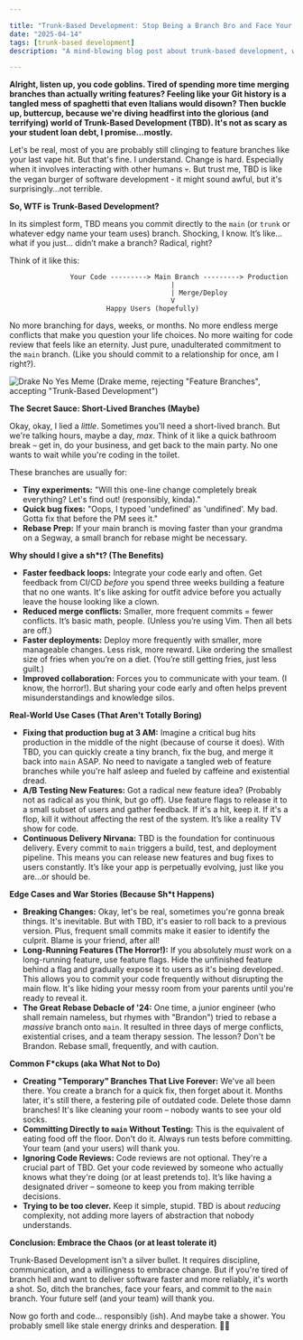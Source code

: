 ```yaml
---

title: "Trunk-Based Development: Stop Being a Branch Bro and Face Your Fears"
date: "2025-04-14"
tags: [trunk-based development]
description: "A mind-blowing blog post about trunk-based development, written for chaotic Gen Z engineers who can't commit (to anything, really)."

---
```


**Alright, listen up, you code goblins. Tired of spending more time merging branches than actually writing features? Feeling like your Git history is a tangled mess of spaghetti that even Italians would disown? Then buckle up, buttercup, because we're diving headfirst into the glorious (and terrifying) world of Trunk-Based Development (TBD). It's not as scary as your student loan debt, I promise…mostly.**

Let's be real, most of you are probably still clinging to feature branches like your last vape hit. But that's fine. I understand. Change is hard. Especially when it involves interacting with other humans 💀. But trust me, TBD is like the vegan burger of software development - it might sound awful, but it's surprisingly…not terrible.

**So, WTF is Trunk-Based Development?**

In its simplest form, TBD means you commit directly to the `main` (or `trunk` or whatever edgy name your team uses) branch. Shocking, I know. It’s like… what if you just… didn’t make a branch? Radical, right?

Think of it like this:

```
               Your Code ---------> Main Branch ---------> Production
                                        |
                                        | Merge/Deploy
                                        V
                        Happy Users (hopefully)
```

No more branching for days, weeks, or months. No more endless merge conflicts that make you question your life choices. No more waiting for code review that feels like an eternity. Just pure, unadulterated commitment to the `main` branch. (Like you should commit to a relationship for once, am I right?).

![Drake No Yes Meme](https://i.imgflip.com/5k19ex.jpg)
(Drake meme, rejecting "Feature Branches", accepting "Trunk-Based Development")

**The Secret Sauce: Short-Lived Branches (Maybe)**

Okay, okay, I lied a *little*. Sometimes you'll need a short-lived branch. But we're talking hours, maybe a day, *max*. Think of it like a quick bathroom break – get in, do your business, and get back to the main party. No one wants to wait while you're coding in the toilet.

These branches are usually for:

*   **Tiny experiments:** "Will this one-line change completely break everything? Let's find out! (responsibly, kinda)."
*   **Quick bug fixes:** "Oops, I typoed 'undefined' as 'undifined'. My bad. Gotta fix that before the PM sees it."
*   **Rebase Prep:** If your main branch is moving faster than your grandma on a Segway, a small branch for rebase might be necessary.

**Why should I give a sh*t? (The Benefits)**

*   **Faster feedback loops:** Integrate your code early and often. Get feedback from CI/CD *before* you spend three weeks building a feature that no one wants. It's like asking for outfit advice before you actually leave the house looking like a clown.
*   **Reduced merge conflicts:** Smaller, more frequent commits = fewer conflicts. It’s basic math, people. (Unless you’re using Vim. Then all bets are off.)
*   **Faster deployments:** Deploy more frequently with smaller, more manageable changes. Less risk, more reward. Like ordering the smallest size of fries when you’re on a diet. (You’re still getting fries, just less guilt.)
*   **Improved collaboration:** Forces you to communicate with your team. (I know, the horror!). But sharing your code early and often helps prevent misunderstandings and knowledge silos.

**Real-World Use Cases (That Aren't Totally Boring)**

*   **Fixing that production bug at 3 AM:** Imagine a critical bug hits production in the middle of the night (because of course it does). With TBD, you can quickly create a tiny branch, fix the bug, and merge it back into `main` ASAP. No need to navigate a tangled web of feature branches while you're half asleep and fueled by caffeine and existential dread.
*   **A/B Testing New Features:** Got a radical new feature idea? (Probably not as radical as you think, but go off). Use feature flags to release it to a small subset of users and gather feedback. If it's a hit, keep it. If it's a flop, kill it without affecting the rest of the system. It’s like a reality TV show for code.
*   **Continuous Delivery Nirvana:** TBD is the foundation for continuous delivery. Every commit to `main` triggers a build, test, and deployment pipeline. This means you can release new features and bug fixes to users constantly. It’s like your app is perpetually evolving, just like you are...or should be.

**Edge Cases and War Stories (Because Sh*t Happens)**

*   **Breaking Changes:** Okay, let's be real, sometimes you're gonna break things. It's inevitable. But with TBD, it's easier to roll back to a previous version. Plus, frequent small commits make it easier to identify the culprit. Blame is your friend, after all!
*   **Long-Running Features (The Horror!):** If you absolutely *must* work on a long-running feature, use feature flags. Hide the unfinished feature behind a flag and gradually expose it to users as it's being developed. This allows you to commit your code frequently without disrupting the main flow. It's like hiding your messy room from your parents until you're ready to reveal it.
*   **The Great Rebase Debacle of '24:** One time, a junior engineer (who shall remain nameless, but rhymes with "Brandon") tried to rebase a *massive* branch onto `main`. It resulted in three days of merge conflicts, existential crises, and a team therapy session. The lesson? Don't be Brandon. Rebase small, frequently, and with caution.

**Common F*ckups (aka What Not to Do)**

*   **Creating "Temporary" Branches That Live Forever:** We've all been there. You create a branch for a quick fix, then forget about it. Months later, it's still there, a festering pile of outdated code. Delete those damn branches! It's like cleaning your room – nobody wants to see your old socks.
*   **Committing Directly to `main` Without Testing:** This is the equivalent of eating food off the floor. Don't do it. Always run tests before committing. Your team (and your users) will thank you.
*   **Ignoring Code Reviews:** Code reviews are not optional. They're a crucial part of TBD. Get your code reviewed by someone who actually knows what they're doing (or at least pretends to). It’s like having a designated driver – someone to keep you from making terrible decisions.
*   **Trying to be too clever.** Keep it simple, stupid. TBD is about *reducing* complexity, not adding more layers of abstraction that nobody understands.

**Conclusion: Embrace the Chaos (or at least tolerate it)**

Trunk-Based Development isn't a silver bullet. It requires discipline, communication, and a willingness to embrace change. But if you're tired of branch hell and want to deliver software faster and more reliably, it's worth a shot. So, ditch the branches, face your fears, and commit to the `main` branch. Your future self (and your team) will thank you.

Now go forth and code… responsibly (ish). And maybe take a shower. You probably smell like stale energy drinks and desperation. 🙏💀
